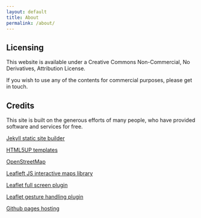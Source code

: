 ```yaml
---
layout: default
title: About
permalink: /about/
---
```


## Licensing

This website is available under a Creative Commons Non-Commercial, No Derivatives, Attribution License.

If you wish to use any of the contents for commercial purposes, please get in touch.

## Credits

This site is built on the generous efforts of many people, who have provided software and services for free.

[Jekyll static site builder](https://jekyllrb.com/)

[HTML5UP templates](https://html5up.net/)

[OpenStreetMap](https://www.openstreetmap.org/)

[Leafleft JS interactive maps library](https://leafletjs.com/)

[Leaflet full screen plugin](https://github.com/Leaflet/Leaflet.fullscreen)

[Leaflet gesture handling plugin](https://github.com/elmarquis/Leaflet.GestureHandling)

[Github pages hosting](https://pages.github.com/)
